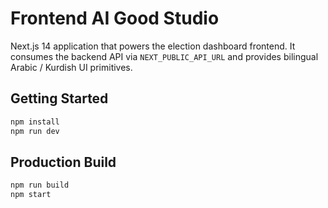 # Frontend AI Good Studio

Next.js 14 application that powers the election dashboard frontend. It consumes the backend API via `NEXT_PUBLIC_API_URL` and provides bilingual Arabic / Kurdish UI primitives.

## Getting Started

```bash
npm install
npm run dev
```

## Production Build

```bash
npm run build
npm start
```
